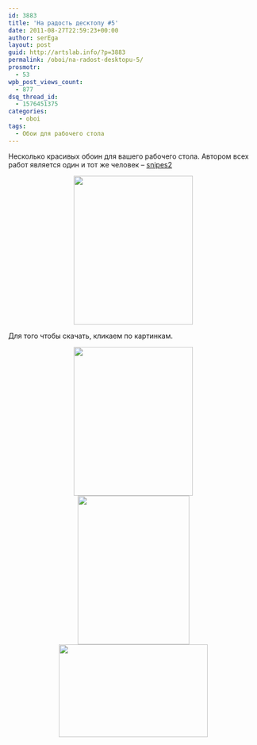 ```yaml
---
id: 3883
title: 'На радость десктопу #5'
date: 2011-08-27T22:59:23+00:00
author: serEga
layout: post
guid: http://artslab.info/?p=3883
permalink: /oboi/na-radost-desktopu-5/
prosmotr:
  - 53
wpb_post_views_count:
  - 877
dsq_thread_id:
  - 1576451375
categories:
   - oboi
tags:
  - Обои для рабочего стола
---
```

Несколько красивых обоин для вашего рабочего стола. Автором всех работ является один и тот же человек &#8211; [snipes2](http://snipes2.deviantart.com/)

<center>
  <a href="http://snipes2.deviantart.com/art/ICE-COLD-196649236"><img src="{{site.img_cdn}}/ice_cold_by_snipes2-d392vis-240x300.jpg" alt="" title="ice_cold_by_snipes2-d392vis" width="240" height="300" class="alignnone size-medium wp-image-3885" /></a>
</center>

Для того чтобы скачать, кликаем по картинкам.

<center>
  <a href="http://snipes2.deviantart.com/art/FLUIDUM-soft-191772593"><img src="{{site.img_cdn}}/fluidum-240x300.jpg" alt="" title="fluidum" width="240" height="300" class="alignnone size-medium wp-image-3888" srcset="{{site.img_cdn}}/fluidum-240x300.jpg 240w, {{site.img_cdn}}/fluidum.jpg 480w" sizes="(max-width: 240px) 100vw, 240px" /></a>
</center>





<center>
  <a href="http://snipes2.deviantart.com/art/dandelion-213985391"><img src="{{site.img_cdn}}/dandelion_by_snipes2-d3jeg6n-225x300.jpg" alt="" title="dandelion_by_snipes2-d3jeg6n" width="225" height="300" class="alignnone size-medium wp-image-3886" srcset="{{site.img_cdn}}/dandelion_by_snipes2-d3jeg6n-225x300.jpg 225w, {{site.img_cdn}}/dandelion_by_snipes2-d3jeg6n.jpg 480w" sizes="(max-width: 225px) 100vw, 225px" /></a>
</center>





<center>
  <a href="http://snipes2.deviantart.com/gallery/29884213#/d3ctcy3"><img src="{{site.img_cdn}}/gaia_awakes_by_snipes2-d3ctcy3-300x187.png" alt="" title="gaia_awakes_by_snipes2-d3ctcy3" width="300" height="187" class="alignnone size-medium wp-image-3887" srcset="{{site.img_cdn}}/gaia_awakes_by_snipes2-d3ctcy3-300x187.png 300w, {{site.img_cdn}}/gaia_awakes_by_snipes2-d3ctcy3.png 900w" sizes="(max-width: 300px) 100vw, 300px" /></a>
</center>